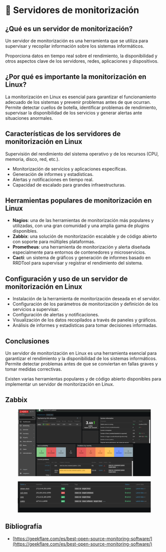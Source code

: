 # 🔬 Servidores de monitorización



## ¿Qué es un servidor de monitorización?

Un servidor de monitorización es una herramienta que se utiliza para supervisar y recopilar información sobre los sistemas informáticos.

Proporciona datos en tiempo real sobre el rendimiento, la disponibilidad y otros aspectos clave de los servidores, redes, aplicaciones y dispositivos.

## ¿Por qué es importante la monitorización en Linux?

La monitorización en Linux es esencial para garantizar el funcionamiento adecuado de los sistemas y prevenir problemas antes de que ocurran. Permite detectar cuellos de botella, identificar problemas de rendimiento, supervisar la disponibilidad de los servicios y generar alertas ante situaciones anormales.

## Características de los servidores de monitorización en Linux

Supervisión del rendimiento del sistema operativo y de los recursos (CPU, memoria, disco, red, etc.).

* Monitorización de servicios y aplicaciones específicas.
* Generación de informes y estadísticas.
* Alertas y notificaciones en tiempo real.
* Capacidad de escalado para grandes infraestructuras.

## Herramientas populares de monitorización en Linux

* **Nagios**: una de las herramientas de monitorización más populares y utilizadas, con una gran comunidad y una amplia gama de plugins disponibles.
* **Zabbix**: una solución de monitorización escalable y de código abierto con soporte para múltiples plataformas.
* **Prometheus**: una herramienta de monitorización y alerta diseñada especialmente para entornos de contenedores y microservicios.
* **Cacti**: un sistema de gráficos y generación de informes basado en RRDTool para supervisar y registrar el rendimiento del sistema.

## Configuración y uso de un servidor de monitorización en Linux

* Instalación de la herramienta de monitorización deseada en el servidor.
* Configuración de los parámetros de monitorización y definición de los servicios a supervisar.
* Configuración de alertas y notificaciones.
* Visualización de los datos recopilados a través de paneles y gráficos.
* Análisis de informes y estadísticas para tomar decisiones informadas.

## Conclusiones

Un servidor de monitorización en Linux es una herramienta esencial para garantizar el rendimiento y la disponibilidad de los sistemas informáticos. Permite detectar problemas antes de que se conviertan en fallas graves y tomar medidas correctivas.

Existen varias herramientas populares y de código abierto disponibles para implementar un servidor de monitorización en Linux.

## Zabbix

<figure><img src="./media/image.png" alt=""><figcaption></figcaption></figure>

<figure><img src="./media/image (1).png" alt=""><figcaption></figcaption></figure>

## Bibliografía

* [https://geekflare.com/es/best-open-source-monitoring-software/](https://geekflare.com/es/best-open-source-monitoring-software/)
